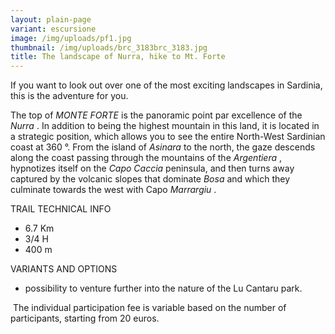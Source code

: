 ```yaml
---
layout: plain-page
variant: escursione
image: /img/uploads/pf1.jpg
thumbnail: /img/uploads/brc_3183brc_3183.jpg
title: The landscape of Nurra, hike to Mt. Forte
---
```

If you want to look out over one of the most exciting landscapes in Sardinia, this is the adventure for you.

The top of  *MONTE FORTE*  is the panoramic point par excellence of the  *Nurra* . In addition to being the highest mountain in this land, it is located in a strategic position, which allows you to see the entire North-West Sardinian coast at 360 °. From the island of  *Asinara*  to the north, the gaze descends along the coast passing through the mountains of the  *Argentiera* , hypnotizes itself on the  *Capo Caccia*  peninsula, and then turns away captured by the volcanic slopes that dominate  *Bosa*  and which they culminate towards the west with Capo  *Marrargiu* .

TRAIL TECHNICAL INFO

* 6.7 Km
* 3/4 H
* 400 m

VARIANTS AND OPTIONS

* possibility to venture further into the nature of the Lu Cantaru park.

 The individual participation fee is variable based on the number of participants, starting from 20 euros.